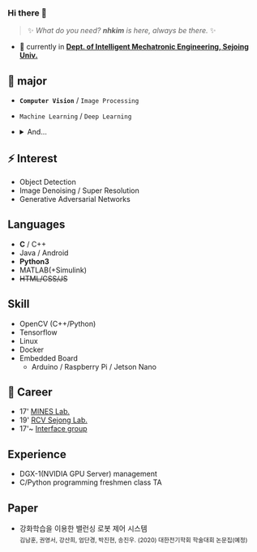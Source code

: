 ### Hi there 👋

> ✨ _What do you need? **nhkim** is here, always be there._ ✨

- 🔭 currently in  [**Dept. of Intelligent Mechatronic Engineering, Sejoing Univ.**](http://imc.sejong.ac.kr/page/sub2_1)

## 🌱 major
- **`Computer Vision`** / `Image Processing`
- `Machine Learning` / `Deep Learning`

- <details><summary>And...</summary>
  <p>
    <sub>Display, Computer Architecture, OS,   ... etc.</sub>
  </p>
</details>

## ⚡ Interest
- Object Detection
- Image Denoising / Super Resolution
- Generative Adversarial Networks

## Languages
- **C** / C++
- Java / Android
- **Python3**
- MATLAB(+Simulink)
- ~~HTML/CSS/JS~~ 

## Skill
- OpenCV (C++/Python)
- Tensorflow
- Linux
- Docker
- Embedded Board
  - Arduino / Raspberry Pi / Jetson Nano

## 👯 Career
- 17' [MINES Lab.](http://home.sejong.ac.kr/~hyungkim/4.html)
- 19' [RCV Sejong Lab.](https://www.rcv.sejong.ac.kr/)
- 17'~ [Interface group](http://interface.or.kr/)

## Experience
- DGX-1(NVIDIA GPU Server) management
- C/Python programming freshmen class TA
## Paper
- 강화학습을 이용한 밸런싱 로봇 제어 시스템<br><sub>김남훈, 권영서, 강산희, 엄단경, 박진현, 송진우. (2020) 대한전기학회 학술대회 논문집(예정)</sub>
<!-- 김민기, 장인권, 이승법. (2019). 다중무선전력전송시스템의 전송 효율 최대화를 위한 공진 최적화 방법론. 대한전기학회 학술대회 논문집, (),  1-2. -->

  
<!-- - I’m looking to collaborate on ... 
- 🤔 I’m looking for help with ...
- 💬 Ask me about ...
- 📫 How to reach me: ...
- 😄 Pronouns: ...
- ⚡ Fun fact: ...
-->
